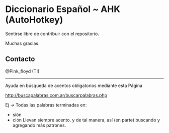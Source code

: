 Diccionario Español ~ AHK (AutoHotkey)
=============

Sentirse libre de contribuir con el repositorio.

Muchas gracias.

Contacto
-------
@Pink_floyd (T!)

--------------------------------------------------

Ayuda en búsqueda de acentos obligatorios mediante esta Página

http://buscapalabras.com.ar/buscarpalabras.php

Ej -> Todas las palabras terminadas en:
- sión
- ción
Llevan siempre acento. y de tal manera, así (en parte) buscando y agregando más patrones.
